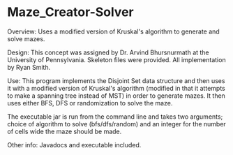 # Maze_Creator-Solver
Overview: Uses a modified version of Kruskal's algorithm to generate and solve mazes.

Design: This concept was assigned by Dr. Arvind Bhursnurmath at the University of Pennsylvania. Skeleton files were provided. All implementation by Ryan Smith.

Use: This program implements the Disjoint Set data structure and then uses it with a modified version of Kruskal's algorithm (modified in that it attempts to make a spanning tree instead of MST) in order to generate mazes. It then uses either BFS, DFS or randomization to solve the maze. 

The executable jar is run from the command line and takes two arguments; choice of algorithm to solve (bfs/dfs/random) and an integer for the number of cells wide the maze should be made.

Other info: Javadocs and executable included. 